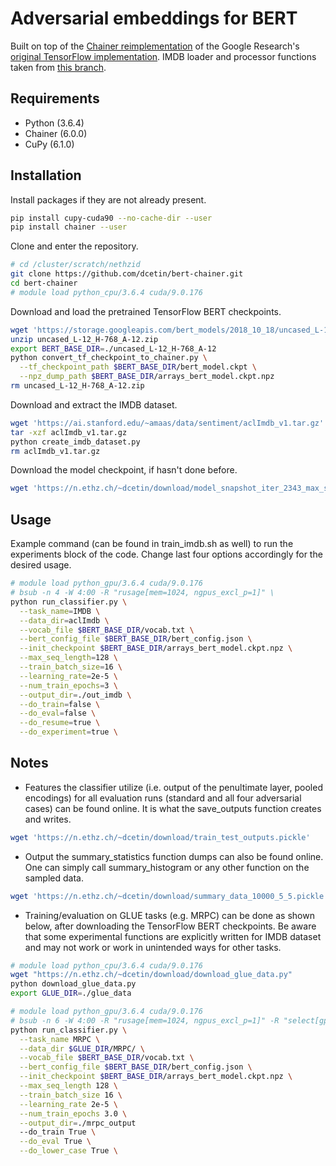 # Adversarial embeddings for BERT

Built on top of the [Chainer reimplementation](https://github.com/soskek/bert-chainer) of the Google Research's [original TensorFlow implementation](https://github.com/google-research/bert). IMDB loader and processor functions taken from [this branch](https://github.com/hsm207/bert/tree/imdb).

## Requirements

- Python (3.6.4)
- Chainer (6.0.0)
- CuPy (6.1.0)

## Installation

Install packages if they are not already present.
```bash
pip install cupy-cuda90 --no-cache-dir --user
pip install chainer --user
```

Clone and enter the repository.
```bash
# cd /cluster/scratch/nethzid
git clone https://github.com/dcetin/bert-chainer.git
cd bert-chainer
# module load python_cpu/3.6.4 cuda/9.0.176
```

Download and load the pretrained TensorFlow BERT checkpoints.

```bash
wget 'https://storage.googleapis.com/bert_models/2018_10_18/uncased_L-12_H-768_A-12.zip'
unzip uncased_L-12_H-768_A-12.zip
export BERT_BASE_DIR=./uncased_L-12_H-768_A-12
python convert_tf_checkpoint_to_chainer.py \
  --tf_checkpoint_path $BERT_BASE_DIR/bert_model.ckpt \
  --npz_dump_path $BERT_BASE_DIR/arrays_bert_model.ckpt.npz
rm uncased_L-12_H-768_A-12.zip
```

Download and extract the IMDB dataset.
```bash
wget 'https://ai.stanford.edu/~amaas/data/sentiment/aclImdb_v1.tar.gz'
tar -xzf aclImdb_v1.tar.gz
python create_imdb_dataset.py
rm aclImdb_v1.tar.gz
```

Download the model checkpoint, if hasn't done before.
```bash
wget 'https://n.ethz.ch/~dcetin/download/model_snapshot_iter_2343_max_seq_length_128.npz' -P base_models
```

## Usage

Example command (can be found in train_imdb.sh as well) to run the experiments block of the code. Change last four options accordingly for the desired usage.
```bash
# module load python_gpu/3.6.4 cuda/9.0.176
# bsub -n 4 -W 4:00 -R "rusage[mem=1024, ngpus_excl_p=1]" \
python run_classifier.py \
  --task_name=IMDB \
  --data_dir=aclImdb \
  --vocab_file $BERT_BASE_DIR/vocab.txt \
  --bert_config_file $BERT_BASE_DIR/bert_config.json \
  --init_checkpoint $BERT_BASE_DIR/arrays_bert_model.ckpt.npz \
  --max_seq_length=128 \
  --train_batch_size=16 \
  --learning_rate=2e-5 \
  --num_train_epochs=3 \
  --output_dir=./out_imdb \
  --do_train=false \
  --do_eval=false \
  --do_resume=true \
  --do_experiment=true \
```

## Notes

- Features the classifier utilize (i.e. output of the penultimate layer, pooled encodings) for all evaluation runs (standard and all four adversarial cases) can be found online. It is what the save_outputs function creates and writes.
```bash
wget 'https://n.ethz.ch/~dcetin/download/train_test_outputs.pickle'
```

- Output the summary_statistics function dumps can also be found online. One can simply call summary_histogram or any other function on the sampled data.
```bash
wget 'https://n.ethz.ch/~dcetin/download/summary_data_10000_5_5.pickle'
```

- Training/evaluation on GLUE tasks (e.g. MRPC) can be done as shown below, after downloading the TensorFlow BERT checkpoints. Be aware that some experimental functions are explicitly written for IMDB dataset and may not work or work in unintended ways for other tasks.
```bash
# module load python_cpu/3.6.4 cuda/9.0.176
wget "https://n.ethz.ch/~dcetin/download/download_glue_data.py"
python download_glue_data.py
export GLUE_DIR=./glue_data
```
```bash
# module load python_gpu/3.6.4 cuda/9.0.176
# bsub -n 6 -W 4:00 -R "rusage[mem=1024, ngpus_excl_p=1]" -R "select[gpu_model0==TeslaV100_SXM2_32GB]" \
python run_classifier.py \
  --task_name MRPC \
  --data_dir $GLUE_DIR/MRPC/ \
  --vocab_file $BERT_BASE_DIR/vocab.txt \
  --bert_config_file $BERT_BASE_DIR/bert_config.json \
  --init_checkpoint $BERT_BASE_DIR/arrays_bert_model.ckpt.npz \
  --max_seq_length 128 \
  --train_batch_size 16 \
  --learning_rate 2e-5 \
  --num_train_epochs 3.0 \
  --output_dir=./mrpc_output
  --do_train True \
  --do_eval True \
  --do_lower_case True \
```